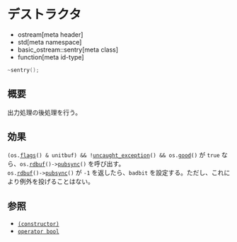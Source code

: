 # デストラクタ
* ostream[meta header]
* std[meta namespace]
* basic_ostream::sentry[meta class]
* function[meta id-type]

```cpp
~sentry();
```

## 概要
出力処理の後処理を行う。

## 効果
`(os.`[`flags`](../../../ios/ios_base/flags.md)`() & unitbuf) && !`[`uncaught_exception`](../../../exception/uncaught_exception.md)`() && os.`[`good`](../../../ios/basic_ios/good.md)`()` が `true` なら、`os.`[`rdbuf`](../../../ios/basic_ios/rdbuf.md)`()->`[`pubsync`](../../../streambuf/basic_streambuf/pubsync.md)`()` を呼び出す。  
`os.`[`rdbuf`](../../../ios/basic_ios/rdbuf.md)`()->`[`pubsync`](../../../streambuf/basic_streambuf/pubsync.md)`()` が `-1` を返したら、`badbit` を設定する。ただし、これにより例外を投げることはない。

## 参照
- [`(constructor)`](op_constructor.md)
- [`operator bool`](op_bool.md)

